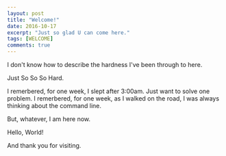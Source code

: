 ```yaml
---
layout: post
title: "Welcome!"
date: 2016-10-17
excerpt: "Just so glad U can come here."
tags: [WELCOME]
comments: true
---
```


I don't know how to describe the hardness I've been through to here.

Just So So So Hard.

I remerbered, for one week, I slept after 3:00am. Just want to solve one problem.
I remerbered, for one week, as I walked on the road, I was always thinking about the command line.

But, whatever, I am here now.

Hello, World!

And thank you for visiting.